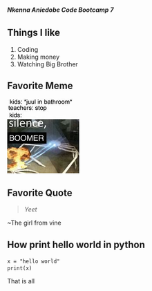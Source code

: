 ###### **Nkenna Aniedobe Code Bootcamp 7**

## **Things I like**

1. Coding
1. Making money
1. Watching Big Brother

## **Favorite Meme**

![Silence Boomer](/images/silenceboomer.jpg)

## **Favorite Quote**

> _Yeet_

~The girl from vine

## **How print hello world in python**
```
x = "hello world"
print(x)
```

That is all
